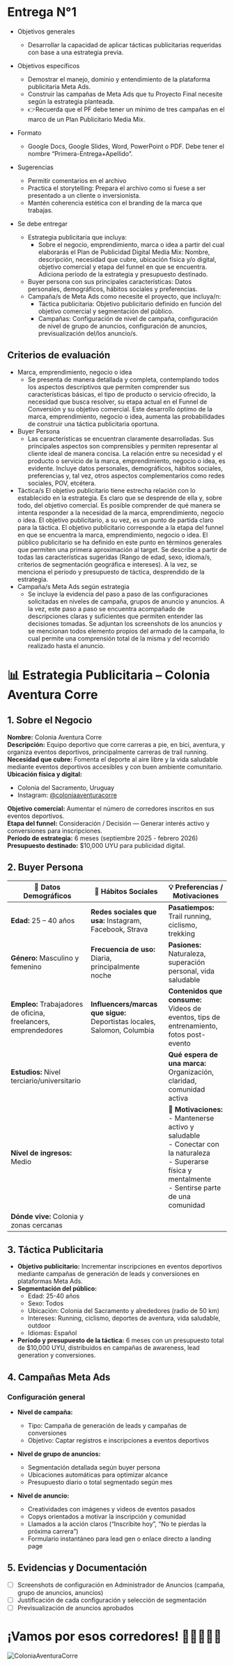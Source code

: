 # Entrega N°1
- Objetivos generales
    - Desarrollar la capacidad de aplicar tácticas publicitarias requeridas con base a una estrategia previa.

- Objetivos específicos
    - Demostrar el manejo, dominio y entendimiento de la plataforma publicitaria Meta Ads.
    - Construir las campañas de Meta Ads que tu Proyecto Final necesite según la estrategia planteada.
    - 👉Recuerda que el PF debe tener un mínimo de tres campañas en el marco de un Plan Publicitario Media Mix.

- Formato
    - Google Docs, Google Slides, Word, PowerPoint o PDF. Debe tener el nombre “Primera-Entrega+Apellido”.

- Sugerencias 
    - Permitir comentarios en el archivo
    - Practica el storytelling: Prepara el archivo como si fuese a ser presentado a un cliente o inversionista.
    - Mantén coherencia estética con el branding de la marca que trabajas.

- Se debe entregar
    - Estrategia publicitaria que incluya:
        - Sobre el negocio, emprendimiento, marca o idea a partir del cual elaborarás el Plan de Publicidad Digital Media Mix: Nombre, descripción, necesidad que cubre, ubicación física y/o digital, objetivo comercial y etapa del funnel en que se encuentra. Adiciona período de la estrategia y presupuesto destinado.
    - Buyer persona con sus principales características: Datos personales, demográficos, hábitos sociales y preferencias.
    - Campaña/s de Meta Ads como necesite el proyecto, que incluya/n:
        - Táctica publicitaria: Objetivo publicitario definido en función del objetivo comercial y segmentación del público.
        - Campañas: Configuración de nivel de campaña, configuración de nivel de grupo de anuncios, configuración de anuncios, previsualización del/los anuncio/s.

## Criterios de evaluación
- Marca, emprendimiento, negocio o idea
    - Se presenta de manera detallada y completa, contemplando todos los aspectos descriptivos que permiten comprender sus características básicas, el tipo de producto o servicio ofrecido, la necesidad que busca resolver, su etapa actual en el Funnel de Conversión y su objetivo comercial. Este desarrollo óptimo de la marca, emprendimiento, negocio o idea, aumenta las probabilidades de construir una táctica publicitaria oportuna.
- Buyer Persona
    - Las características se encuentran claramente desarrolladas. Sus principales aspectos son comprensibles y permiten representar al cliente ideal de manera concisa. La relación entre su necesidad y el producto o servicio de la marca, emprendimiento, negocio o idea, es evidente. Incluye datos personales, demográficos, hábitos sociales, preferencias y, tal vez, otros aspectos complementarios como redes sociales, POV, etcétera.
- Táctica/s
    El objetivo publicitario tiene estrecha relación con lo establecido en la estrategia. Es claro que se desprende de ella y, sobre todo, del objetivo comercial. Es posible comprender de qué manera se intenta responder a la necesidad de la marca, emprendimiento, negocio o idea. El objetivo publicitario, a su vez, es un punto de partida claro para la táctica. El objetivo publicitario corresponde a la etapa del funnel en que se encuentra la marca, emprendimiento, negocio o idea. El público publicitario se ha definido en este punto en términos generales que permiten una primera aproximación al target. Se describe a partir de todas las características sugeridas (Rango de edad, sexo, idioma/s, criterios de segmentación geográfica e intereses). A la vez, se menciona el período y presupuesto de táctica, desprendido de la estrategia.
- Campaña/s Meta Ads según estrategia
    - Se incluye la evidencia del paso a paso de las configuraciones solicitadas en niveles de campaña, grupos de anuncio y anuncios. A la vez, este paso a paso se encuentra acompañado de descripciones claras y suficientes que permiten entender las decisiones tomadas. Se adjuntan los screenshots de los anuncios y se mencionan todos elemento propios del armado de la campaña, lo cual permite una comprensión total de la misma y del recorrido realizado hasta el anuncio.

# 📊 Estrategia Publicitaria – Colonia Aventura Corre

## 1. Sobre el Negocio

**Nombre:** Colonia Aventura Corre  
**Descripción:** Equipo deportivo que corre carreras a pie, en bici, aventura, y organiza eventos deportivos, principalmente carreras de trail running.  
**Necesidad que cubre:** Fomenta el deporte al aire libre y la vida saludable mediante eventos deportivos accesibles y con buen ambiente comunitario.  
**Ubicación física y digital:**  
- Colonia del Sacramento, Uruguay  
- Instagram: [@coloniaaventuracorre](https://www.instagram.com/coloniaaventuracorre)  

**Objetivo comercial:** Aumentar el número de corredores inscritos en sus eventos deportivos.  
**Etapa del funnel:** Consideración / Decisión — Generar interés activo y conversiones para inscripciones.  
**Período de estrategia:** 6 meses (septiembre 2025 - febrero 2026)  
**Presupuesto destinado:** $10,000 UYU para publicidad digital.

## 2. Buyer Persona

| 🧾 Datos Demográficos                 | 💬 Hábitos Sociales                                  | 💡 Preferencias / Motivaciones                                                          |
|-------------------------------------|----------------------------------------------------|-----------------------------------------------------------------------------------------|
| **Edad:** 25 – 40 años              | **Redes sociales que usa:** Instagram, Facebook, Strava | **Pasatiempos:** Trail running, ciclismo, trekking                                     |
| **Género:** Masculino y femenino    | **Frecuencia de uso:** Diaria, principalmente noche | **Pasiones:** Naturaleza, superación personal, vida saludable                           |
| **Empleo:** Trabajadores de oficina, freelancers, emprendedores | **Influencers/marcas que sigue:** Deportistas locales, Salomon, Columbia | **Contenidos que consume:** Videos de eventos, tips de entrenamiento, fotos post-evento |
| **Estudios:** Nivel terciario/universitario |                                                    | **Qué espera de una marca:** Organización, claridad, comunidad activa                    |
| **Nivel de ingresos:** Medio        |                                                    | **🧠 Motivaciones:**<br>- Mantenerse activo y saludable<br>- Conectar con la naturaleza<br>- Superarse física y mentalmente<br>- Sentirse parte de una comunidad |
| **Dónde vive:** Colonia y zonas cercanas |            |                                                                |

## 3. Táctica Publicitaria

- **Objetivo publicitario:** Incrementar inscripciones en eventos deportivos mediante campañas de generación de leads y conversiones en plataformas Meta Ads.  
- **Segmentación del público:**  
  - Edad: 25-40 años  
  - Sexo: Todos  
  - Ubicación: Colonia del Sacramento y alrededores (radio de 50 km)  
  - Intereses: Running, ciclismo, deportes de aventura, vida saludable, outdoor  
  - Idiomas: Español  
- **Período y presupuesto de la táctica:** 6 meses con un presupuesto total de $10,000 UYU, distribuidos en campañas de awareness, lead generation y conversiones.

## 4. Campañas Meta Ads

### Configuración general

- **Nivel de campaña:**  
  - Tipo: Campaña de generación de leads y campañas de conversiones  
  - Objetivo: Captar registros e inscripciones a eventos deportivos  

- **Nivel de grupo de anuncios:**  
  - Segmentación detallada según buyer persona  
  - Ubicaciones automáticas para optimizar alcance  
  - Presupuesto diario o total segmentado según mes  

- **Nivel de anuncio:**  
  - Creatividades con imágenes y videos de eventos pasados  
  - Copys orientados a motivar la inscripción y comunidad  
  - Llamados a la acción claros (“Inscribite hoy”, “No te pierdas la próxima carrera”)  
  - Formulario instantáneo para lead gen o enlace directo a landing page

## 5. Evidencias y Documentación

- [ ] Screenshots de configuración en Administrador de Anuncios (campaña, grupo de anuncios, anuncios)  
- [ ] Justificación de cada configuración y selección de segmentación  
- [ ] Previsualización de anuncios aprobados  

# ¡Vamos por esos corredores! 🏃‍♀️🚵‍♂️🔥
![ColoniaAventuraCorre](image.png)